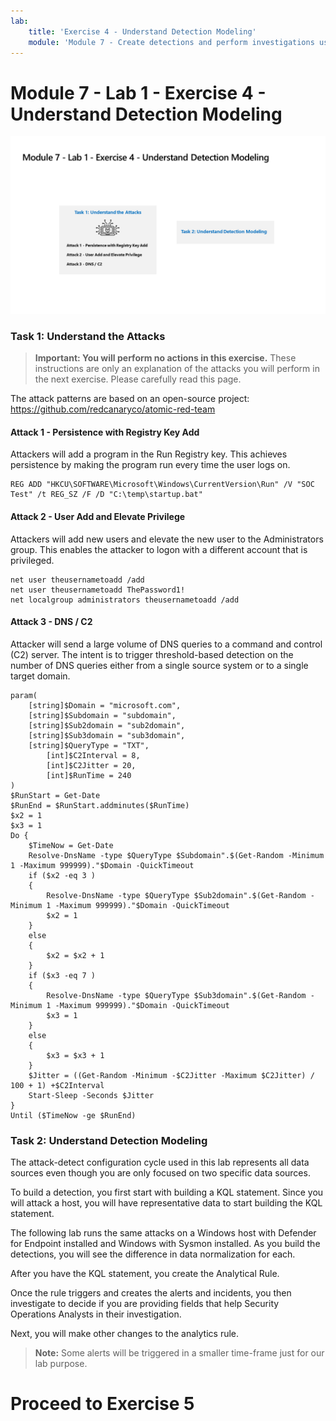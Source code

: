 ```yaml
---
lab:
    title: 'Exercise 4 - Understand Detection Modeling'
    module: 'Module 7 - Create detections and perform investigations using Microsoft Sentinel'
---
```


# Module 7 - Lab 1 - Exercise 4 - Understand Detection Modeling

![Lab overview.](../media/SC-200-Lab_Diagrams_Mod7_L1_Ex4.png)
### Task 1: Understand the Attacks

>**Important: You will perform no actions in this exercise.**  These instructions are only an explanation of the attacks you will perform in the next exercise. Please carefully read this page.

The attack patterns are based on an open-source project: https://github.com/redcanaryco/atomic-red-team


#### Attack 1 - Persistence with Registry Key Add

Attackers will add a program in the Run Registry key. This achieves persistence by making the program run every time the user logs on.

```
REG ADD "HKCU\SOFTWARE\Microsoft\Windows\CurrentVersion\Run" /V "SOC Test" /t REG_SZ /F /D "C:\temp\startup.bat"
```

#### Attack 2 - User Add and Elevate Privilege

Attackers will add new users and elevate the new user to the Administrators group. This enables the attacker to logon with a different account that is privileged.

```
net user theusernametoadd /add
net user theusernametoadd ThePassword1!
net localgroup administrators theusernametoadd /add
```

#### Attack 3 - DNS / C2 

Attacker will send a large volume of DNS queries to a command and control (C2) server. The intent is to trigger threshold-based detection on the number of DNS queries either from a single source system or to a single target domain.

```
param(
    [string]$Domain = "microsoft.com",
    [string]$Subdomain = "subdomain",
    [string]$Sub2domain = "sub2domain",
    [string]$Sub3domain = "sub3domain",
    [string]$QueryType = "TXT",
        [int]$C2Interval = 8,
        [int]$C2Jitter = 20,
        [int]$RunTime = 240
)
$RunStart = Get-Date
$RunEnd = $RunStart.addminutes($RunTime)
$x2 = 1
$x3 = 1 
Do {
    $TimeNow = Get-Date
    Resolve-DnsName -type $QueryType $Subdomain".$(Get-Random -Minimum 1 -Maximum 999999)."$Domain -QuickTimeout
    if ($x2 -eq 3 )
    {
        Resolve-DnsName -type $QueryType $Sub2domain".$(Get-Random -Minimum 1 -Maximum 999999)."$Domain -QuickTimeout
        $x2 = 1
    }
    else
    {
        $x2 = $x2 + 1
    }
    if ($x3 -eq 7 )
    {
        Resolve-DnsName -type $QueryType $Sub3domain".$(Get-Random -Minimum 1 -Maximum 999999)."$Domain -QuickTimeout
        $x3 = 1
    }
    else
    {
        $x3 = $x3 + 1
    }
    $Jitter = ((Get-Random -Minimum -$C2Jitter -Maximum $C2Jitter) / 100 + 1) +$C2Interval
    Start-Sleep -Seconds $Jitter
}
Until ($TimeNow -ge $RunEnd)
```


### Task 2: Understand Detection Modeling

The attack-detect configuration cycle used in this lab represents all data sources even though you are only focused on two specific data sources.

To build a detection, you first start with building a KQL statement. Since you will attack a host, you will have representative data to start building the KQL statement.

The following lab runs the same attacks on a Windows host with Defender for Endpoint installed and Windows with Sysmon installed. As you build the detections, you will see the difference in data normalization for each.

After you have the KQL statement, you create the Analytical Rule.

Once the rule triggers and creates the alerts and incidents, you then investigate to decide if you are providing fields that help Security Operations Analysts in their investigation.

Next, you will make other changes to the analytics rule.

>**Note:** Some alerts will be triggered in a smaller time-frame just for our lab purpose.

# Proceed to Exercise 5
